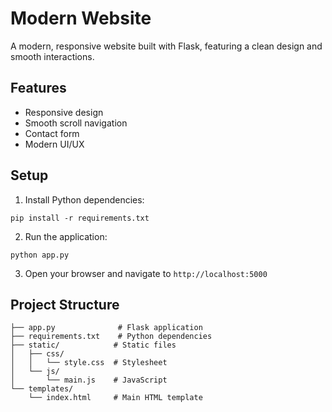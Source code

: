 # Modern Website

A modern, responsive website built with Flask, featuring a clean design and smooth interactions.

## Features

- Responsive design
- Smooth scroll navigation
- Contact form
- Modern UI/UX

## Setup

1. Install Python dependencies:
```
pip install -r requirements.txt
```

2. Run the application:
```
python app.py
```

3. Open your browser and navigate to `http://localhost:5000`

## Project Structure

```
├── app.py              # Flask application
├── requirements.txt    # Python dependencies
├── static/            # Static files
│   ├── css/          
│   │   └── style.css  # Stylesheet
│   └── js/           
│       └── main.js    # JavaScript
└── templates/         
    └── index.html     # Main HTML template
```
